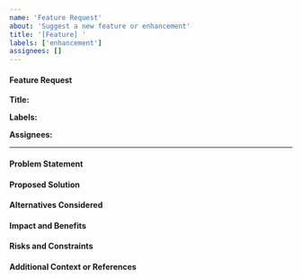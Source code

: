 ```yaml
---
name: 'Feature Request'
about: 'Suggest a new feature or enhancement'
title: '[Feature] '
labels: ['enhancement']
assignees: []
---
```


#### Feature Request

**Title:**

<!-- [Short, clear summary of the feature request] -->

**Labels:**

<!-- [Relevant labels for categorization] -->

**Assignees:**

<!-- [Who should be assigned to this issue] -->

---

#### **Problem Statement**

<!-- *What is the problem or gap this feature is addressing?* -->
<!-- - Clearly define the problem or pain point. -->
<!-- - Example: "Users are frustrated because they cannot save their progress in the app." -->

#### **Proposed Solution**

<!-- *What is your proposed solution to address the problem?* -->
<!-- - Provide a clear, concise description of the desired outcome. -->
<!-- - Include user stories or acceptance criteria if applicable. -->

#### **Alternatives Considered**

<!-- *Have you explored other approaches or ideas?* -->
<!-- - List and briefly explain any alternative solutions you've thought about. -->
<!-- - Example: "Instead of auto-saving, we considered adding a manual save button, but it may disrupt user flow." -->

#### **Impact and Benefits**

<!-- *How will this feature improve the project? Who will benefit and how?* -->
<!-- - Describe the positive outcomes or metrics this feature aims to achieve. -->
<!-- - Example: "This will reduce user frustration and improve engagement by 15% based on user feedback." -->

#### **Risks and Constraints**

<!-- *What challenges or risks might come with implementing this feature?* -->
<!-- - Identify potential blockers, resource constraints, or technical risks. -->

#### **Additional Context or References**

<!-- *Is there any relevant background information or supporting material?* -->
<!-- - Attach links, screenshots, diagrams, or any other helpful context to support your request. -->
